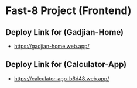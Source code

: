 # Fast-8 Project (Frontend)

## Deploy Link for (Gadjian-Home)
- https://gadjian-home.web.app/

## Deploy Link for (Calculator-App)
- https://calculator-app-b6d48.web.app/